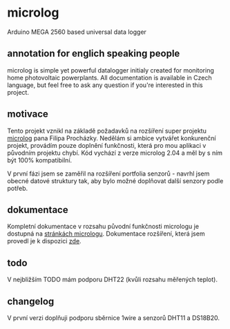 # microlog
Arduino MEGA 2560 based universal data logger

## annotation for englich speaking people
microlog is simple yet powerful datalogger initialy created for monitoring home photovoltaic powerplants.
All documentation is available in Czech language, but feel free to ask any question if you're interested in this project.

## motivace
Tento projekt vznikl na základě požadavků na rozšíření super projektu [microlog](http://microlog.mypower.cz/) pana Filipa Procházky.
Nedělám si ambice vytvářet konkurenční projekt, provádím pouze doplnění funkčnosti, která pro mou aplikaci v původním projektu chybí.
Kód vychází z verze microlog 2.04 a měl by s ním být 100% kompatibilní.

V první fázi jsem se zaměřil na rozšíření portfolia senzorů - navrhl jsem obecné datové struktury tak, aby bylo možné doplňovat další senzory podle potřeb.

## dokumentace
Kompletní dokumentace v rozsahu původní funkčnosti micrologu je dostupná na [stránkách micrologu](http://microlog.mypower.cz).
Dokumentace rozšíření, která jsem provedl je k dispozici [zde](docs/index.md).
## todo

V nejbližším TODO mám podporu DHT22 (kvůli rozsahu měřených teplot).

## changelog
V první verzi doplňuji podporu sběrnice 1wire a senzorů DHT11 a DS18B20.
